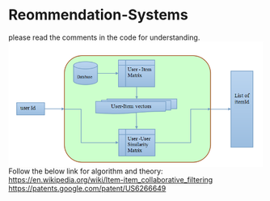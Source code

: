 # Reommendation-Systems

please read the comments in the code for understanding.
<img src="rec_diagram.png" alt="diagram" style="float: left; margin-right: 10px;" />

Follow the below link for algorithm and theory:
https://en.wikipedia.org/wiki/Item-item_collaborative_filtering
https://patents.google.com/patent/US6266649
